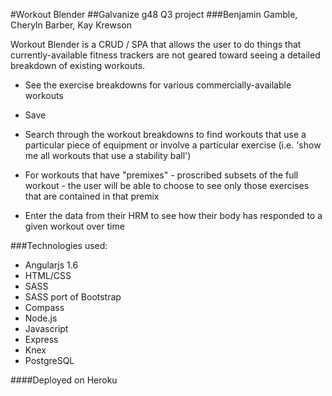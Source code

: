 #Workout Blender
##Galvanize g48 Q3 project
###Benjamin Gamble, Cheryln Barber, Kay Krewson

Workout Blender is a CRUD / SPA that allows the user to do things that currently-available fitness trackers are not geared toward seeing a detailed breakdown of existing workouts.

* See the exercise breakdowns for various commercially-available workouts

* Save

* Search through the workout breakdowns to find workouts that use a particular piece of equipment or involve a particular exercise (i.e. 'show me all workouts that use a stability ball')

* For workouts that have "premixes" - proscribed subsets of the full workout - the user will be able to choose to see only those exercises that are contained in that premix

* Enter the data from their HRM to see how their body has responded to a given workout over time






###Technologies used:
* Angularjs 1.6
* HTML/CSS
* SASS
* SASS port of Bootstrap
* Compass
* Node.js
* Javascript
* Express
* Knex
* PostgreSQL


####Deployed on Heroku
